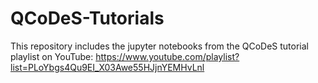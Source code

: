 # QCoDeS-Tutorials
This repository includes the jupyter notebooks from the QCoDeS tutorial playlist on YouTube: https://www.youtube.com/playlist?list=PLoYbgs4Qu9EI_X03Awe55HJjnYEMHvLnl
